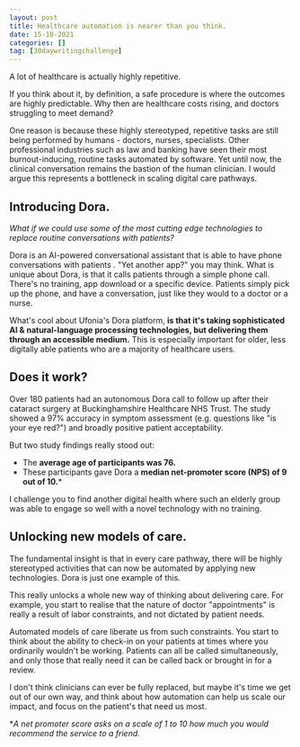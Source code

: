 ```yaml
---
layout: post
title: Healthcare automation is nearer than you think.
date: 15-10-2021
categories: []
tag: [30daywritingchallenge]
---
```


A lot of healthcare is actually highly repetitive. 

If you think about it, by definition, a safe procedure is where the outcomes are highly predictable. Why then are healthcare costs rising, and doctors struggling to meet demand?

One reason is because these highly stereotyped, repetitive tasks are still being performed by humans - doctors, nurses, specialists. Other professional industries such as law and banking have seen their most burnout-inducing, routine tasks automated by software. Yet until now, the clinical conversation remains the bastion of the human clinician. I would argue this represents a bottleneck in scaling digital care pathways.

## Introducing Dora.

*What if we could use some of the most cutting edge technologies to replace routine conversations with patients?*

Dora is an AI-powered conversational assistant that is able to have phone conversations with patients . "Yet another app?" you may think. What is unique about Dora, is that it calls patients through a simple phone call. There's no training, app download or a specific device. Patients simply pick up the phone, and have a conversation, just like they would to a doctor or a nurse.

What's cool about Ufonia's Dora platform, **is that it's taking sophisticated AI & natural-language processing technologies, but delivering them through an accessible medium.** This is especially important for older, less digitally able patients who are a majority of healthcare users.

## Does it work?

Over 180 patients had an autonomous Dora call to follow up after their cataract surgery at Buckinghamshire Healthcare NHS Trust. The study showed a 97% accuracy in symptom assessment (e.g. questions like "is your eye red?") and broadly positive patient acceptability. 

But two study findings really stood out:

* The **average age of participants was 76.**
* These participants gave Dora a **median net-promoter score (NPS) of 9 out of 10.***

I challenge you to find another digital health where such an elderly group was able to engage so well with a novel technology with no training.

## Unlocking new models of care.

The fundamental insight is that in every care pathway, there will be highly stereotyped activities that can now be automated by applying new technologies. Dora is just one example of this.

This really unlocks a whole new way of thinking about delivering care. For example, you start to realise that the nature of doctor "appointments" is really a result of labor constraints, and not dictated by patient needs.

Automated models of care liberate us from such constraints. You start to think about the ability to check-in on your patients at times where you ordinarily wouldn't be working. Patients can all be called simultaneously, and only those that really need it can be called back or brought in for a review.

I don't think clinicians can ever be fully replaced, but maybe it's time we get out of our own way, and think about how automation can help us scale our impact, and focus on the patient's that need us most.

**A net promoter score asks on a scale of 1 to 10 how much you would recommend the service to a friend.*

‍


